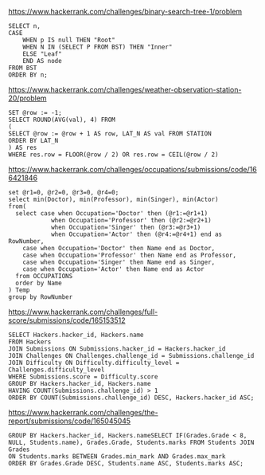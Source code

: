 https://www.hackerrank.com/challenges/binary-search-tree-1/problem

```
SELECT n,
CASE
    WHEN p IS null THEN "Root"
    WHEN N IN (SELECT P FROM BST) THEN "Inner"
    ELSE "Leaf"
    END AS node
FROM BST
ORDER BY n;
```

https://www.hackerrank.com/challenges/weather-observation-station-20/problem

```
SET @row := -1;
SELECT ROUND(AVG(val), 4) FROM
(
SELECT @row := @row + 1 AS row, LAT_N AS val FROM STATION
ORDER BY LAT_N
) AS res
WHERE res.row = FLOOR(@row / 2) OR res.row = CEIL(@row / 2)
```

https://www.hackerrank.com/challenges/occupations/submissions/code/166421846

```
set @r1=0, @r2=0, @r3=0, @r4=0;
select min(Doctor), min(Professor), min(Singer), min(Actor)
from(
  select case when Occupation='Doctor' then (@r1:=@r1+1)
            when Occupation='Professor' then (@r2:=@r2+1)
            when Occupation='Singer' then (@r3:=@r3+1)
            when Occupation='Actor' then (@r4:=@r4+1) end as RowNumber,
    case when Occupation='Doctor' then Name end as Doctor,
    case when Occupation='Professor' then Name end as Professor,
    case when Occupation='Singer' then Name end as Singer,
    case when Occupation='Actor' then Name end as Actor
  from OCCUPATIONS
  order by Name
) Temp
group by RowNumber
```

https://www.hackerrank.com/challenges/full-score/submissions/code/165153512

```
SELECT Hackers.hacker_id, Hackers.name
FROM Hackers
JOIN Submissions ON Submissions.hacker_id = Hackers.hacker_id
JOIN Challenges ON Challenges.challenge_id = Submissions.challenge_id
JOIN Difficulty ON Difficulty.difficulty_level = Challenges.difficulty_level
WHERE Submissions.score = Difficulty.score
GROUP BY Hackers.hacker_id, Hackers.name
HAVING COUNT(Submissions.challenge_id) > 1
ORDER BY COUNT(Submissions.challenge_id) DESC, Hackers.hacker_id ASC;
```

https://www.hackerrank.com/challenges/the-report/submissions/code/165045045

```
GROUP BY Hackers.hacker_id, Hackers.nameSELECT IF(Grades.Grade < 8, NULL, Students.name), Grades.Grade, Students.marks FROM Students JOIN Grades
ON Students.marks BETWEEN Grades.min_mark AND Grades.max_mark
ORDER BY Grades.Grade DESC, Students.name ASC, Students.marks ASC;
```
